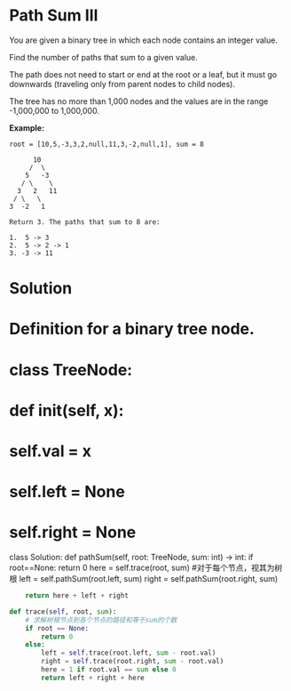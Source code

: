 # Path Sum III



You are given a binary tree in which each node contains an integer value.

Find the number of paths that sum to a given value.

The path does not need to start or end at the root or a leaf, but it must go downwards (traveling only from parent nodes to child nodes).

The tree has no more than 1,000 nodes and the values are in the range -1,000,000 to 1,000,000.

**Example:**

```
root = [10,5,-3,3,2,null,11,3,-2,null,1], sum = 8

      10
     /  \
    5   -3
   / \    \
  3   2   11
 / \   \
3  -2   1

Return 3. The paths that sum to 8 are:

1.  5 -> 3
2.  5 -> 2 -> 1
3. -3 -> 11
```



# Solution

# Definition for a binary tree node.
# class TreeNode:
#     def __init__(self, x):
#         self.val = x
#         self.left = None
#         self.right = None

class Solution:
    def pathSum(self, root: TreeNode, sum: int) -> int:
        if root==None:
            return 0
        here = self.trace(root, sum) #对于每个节点，视其为树根
        left = self.pathSum(root.left, sum) 
        right = self.pathSum(root.right, sum)

```python
    return here + left + right

def trace(self, root, sum):
    # 求解树根节点到各个节点的路径和等于sum的个数
    if root == None:
        return 0
    else:
        left = self.trace(root.left, sum - root.val)
        right = self.trace(root.right, sum - root.val)
        here = 1 if root.val == sum else 0
        return left + right + here
```
